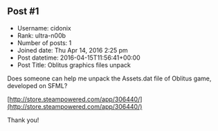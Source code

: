 ## Post #1
- Username: cidonix
- Rank: ultra-n00b
- Number of posts: 1
- Joined date: Thu Apr 14, 2016 2:25 pm
- Post datetime: 2016-04-15T11:56:41+00:00
- Post Title: Oblitus graphics files unpack

Does someone can help me unpack the Assets.dat file of Oblitus game, developed on SFML?

[http://store.steampowered.com/app/306440/](http://store.steampowered.com/app/306440/)

Thank you!
